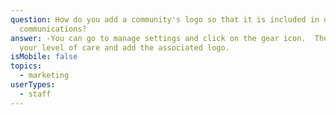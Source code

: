```yaml
---
question: How do you add a community's logo so that it is included in our email
  communications?
answer: -You can go to manage settings and click on the gear icon.  Then choose
  your level of care and add the associated logo.
isMobile: false
topics:
  - marketing
userTypes:
  - staff
---
```

